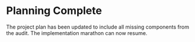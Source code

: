 # Planning Complete

The project plan has been updated to include all missing components from the audit. The implementation marathon can now resume.